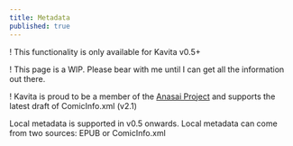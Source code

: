 ```yaml
---
title: Metadata
published: true
---
```


! This functionality is only available for Kavita v0.5+

! This page is a WIP. Please bear with me until I can get all the information out there. 

! Kavita is proud to be a member of the [Anasai Project](https://anansi-project.github.io/docs/introduction) and supports the latest draft of ComicInfo.xml (v2.1)

Local metadata is supported in v0.5 onwards. Local metadata can come from two sources: EPUB or ComicInfo.xml